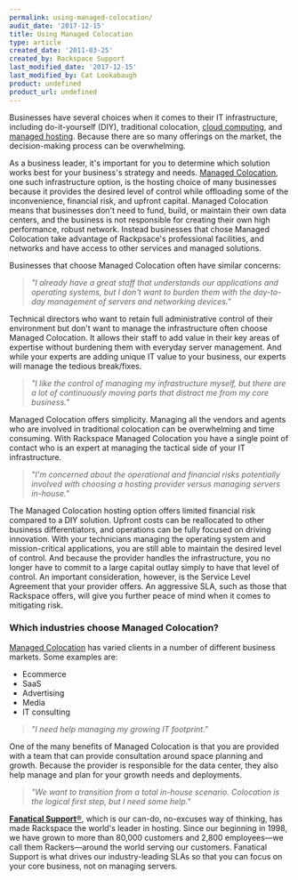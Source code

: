 ```yaml
---
permalink: using-managed-colocation/
audit_date: '2017-12-15'
title: Using Managed Colocation
type: article
created_date: '2011-03-25'
created_by: Rackspace Support
last_modified_date: '2017-12-15'
last_modified_by: Cat Lookabaugh
product: undefined
product_url: undefined
---
```


Businesses have several choices when it comes to their IT infrastructure, including do-it-yourself (DIY), traditional colocation, [cloud computing](http://www.rackspacecloud.com/), and [managed hosting](http://www.rackspace.com/managed-hosting). Because there are so many offerings on the market, the decision-making process can be overwhelming.

As a business leader, it's important for you to determine which solution works best for your business's strategy and needs. [Managed Colocation](https://www.rackspace.com/dedicated-servers/colocation), one such infrastructure option, is the hosting choice of many businesses because it provides the desired level of control while offloading some of the inconvenience, financial risk, and upfront capital. Managed Colocation means that businesses don't need to fund, build, or maintain their own data centers, and the business is not responsible for creating their own high performance, robust network. Instead businesses that chose Managed Colocation take advantage of Rackpsace's professional facilities, and networks and have access to other services and managed solutions.

Businesses that choose Managed Colocation often have similar concerns:

> *"I already have a great staff that understands our applications and
operating systems, but I don't want to burden them with the day-to-day
management of servers and networking devices."*

Technical directors who want to retain full administrative control of
their environment but don't want to manage the infrastructure often
choose Managed Colocation. It allows their staff to add value in their
key areas of expertise without burdening them with everyday server
management. And while your experts are adding unique IT value to your
business, our experts will manage the tedious break/fixes.

> *"I like the control of managing my infrastructure myself, but there
are a lot of continuously moving parts that distract me from my core
business."*

Managed Colocation offers simplicity. Managing all the vendors and agents who are involved in traditional
colocation can be overwhelming and time consuming. With Rackspace
Managed Colocation you have a single point of contact who is an expert
at managing the tactical side of your IT infrastructure.

> *"I'm concerned about the operational and financial risks potentially
involved with choosing a hosting provider versus managing servers
in-house."*

The Managed Colocation hosting option offers limited financial risk
compared to a DIY solution. Upfront costs can be reallocated to other
business differentiators, and operations can be fully focused on driving
innovation. With your technicians managing the operating system and
mission-critical applications, you are still able to maintain the desired 
level of control. And because the provider handles the infrastructure, you 
no longer have to commit to a large capital outlay simply to have that
level of control. An important consideration, however, is the
Service Level Agreement that your provider offers. An aggressive
SLA, such as those that Rackspace offers, will give you further peace of
mind when it comes to mitigating risk.

### Which industries choose Managed Colocation?

[Managed Colocation](https://www.rackspace.com/dedicated-servers/colocation)
has varied clients in a number of different business markets. Some
examples are:

-   Ecommerce
-   SaaS
-   Advertising
-   Media
-   IT consulting

> *"I need help managing my growing IT footprint."*

One of the many benefits of Managed Colocation is that you are provided
with a team that can provide consultation around space planning and
growth. Because the provider is responsible for the data center, they
also help manage and plan for your growth needs and deployments.

> *"We want to transition from a total in-house scenario. Colocation is
the logical first step, but I need some help."*

[**Fanatical Support**&reg;](https://www.rackspace.com/why-rackspace),
which is our can-do, no-excuses way of thinking, has made Rackspace the
world's leader in hosting. Since our beginning in 1998, we have grown to
more than 80,000 customers and 2,800 employees&mdash;we call them
Rackers&mdash;around the world serving our customers. Fanatical Support is
what drives our industry-leading SLAs so that you can focus on your core
business, not on managing servers.
